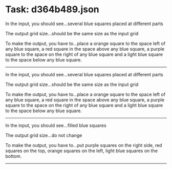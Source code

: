 # Task: d364b489.json

In the input, you should see...several blue squares placed at different parts

The output grid size...should be the same size as the input grid

To make the output, you have to...place a orange square to the space left of any blue square, a red square in the space above any blue square, a purple square to the space on the right of any blue square and a light blue square to the space below any blue square.

---

In the input, you should see...several blue squares placed at different parts

The output grid size...should be the same size as the input grid

To make the output, you have to...place a orange square to the space left of any blue square, a red square in the space above any blue square, a purple square to the space on the right of any blue square and a light blue square to the space below any blue square.

---

In the input, you should see...filled blue squares

The output grid size...do not change

To make the output, you have to...put purple squares on the right side, red squares on the top, orange squares on the left, light blue squares on the bottom.

---

